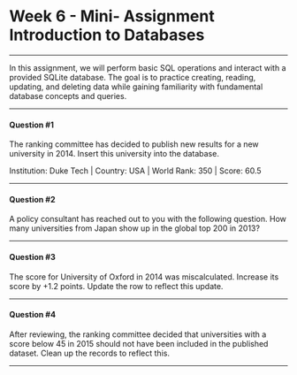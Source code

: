# Week 6 - Mini- Assignment Introduction to Databases
---

In this assignment, we will perform basic SQL operations and interact with a provided SQLite database. The goal is to practice creating, reading, updating, and deleting data while gaining familiarity with fundamental database concepts and queries.

---
#### Question #1
The ranking committee has decided to publish new results for a new university in 2014. Insert this university into the database.

Institution: Duke Tech | Country: USA | World Rank: 350 | Score: 60.5

---
#### Question #2
A policy consultant has reached out to you with the following question. How many universities from Japan show up in the global top 200 in 2013?

---
#### Question #3
The score for University of Oxford in 2014 was miscalculated. Increase its score by +1.2 points. Update the row to reflect this update.

---
#### Question #4
After reviewing, the ranking committee decided that universities with a score below 45 in 2015 should not have been included in the published dataset. Clean up the records to reflect this.

---
